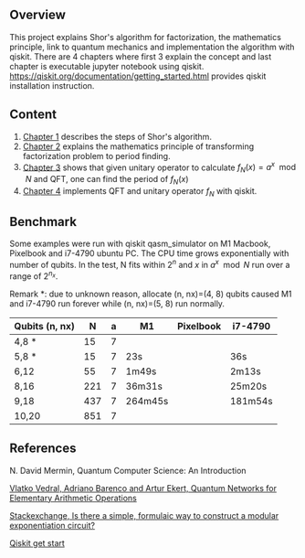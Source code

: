 ## Overview

This project explains Shor's algorithm for factorization, the mathematics principle, link to quantum mechanics and implementation the algorithm with qiskit.  There are 4 chapters where first 3 explain the concept and last chapter is executable jupyter notebook using qiskit.  https://qiskit.org/documentation/getting_started.html provides qiskit installation instruction.

## Content

1. [Chapter 1](01_shors_algorithm.ipynb) describes the steps of Shor's algorithm.
2. [Chapter 2](02_maths.ipynb) explains the mathematics principle of transforming factorization problem to period finding.
3. [Chapter 3](03_find_period.ipynb) shows that given unitary operator to calculate $f_N(x)=a^x \mod N$ and QFT, one can find the period of $f_N(x)$
4. [Chapter 4](04_implement.ipynb) implements QFT and unitary operator $f_N$ with qiskit. 

## Benchmark

Some examples were run with qiskit qasm_simulator on M1 Macbook, Pixelbook and i7-4790 ubuntu PC.  The CPU time grows exponentially with number of qubits.  In the test, N fits within $2^n$ and $x$ in $a^x \mod N$ run over a range of $2^{n_x}$.

Remark *: due to unknown reason, allocate (n, nx)=(4, 8) qubits caused M1 and i7-4790 run forever while (n, nx)=(5, 8) run normally.

| Qubits (n, nx) | N   | a | M1      | Pixelbook | i7-4790 |
|----------------|-----|---|---------|-----------|---------|
| 4,8 *          | 15  | 7 |         |           |         |
| 5,8 *          | 15  | 7 | 23s     |           | 36s     | 
| 6,12           | 55  | 7 | 1m49s   |           | 2m13s   |
| 8,16           | 221 | 7 | 36m31s  |           | 25m20s  |
| 9,18           | 437 | 7 | 264m45s |           | 181m54s |
| 10,20          | 851 | 7 |         |           |         |

## References

N. David Mermin, Quantum Computer Science: An Introduction

[Vlatko Vedral, Adriano Barenco and Artur Ekert, Quantum Networks for Elementary Arithmetic Operations](https://arxiv.org/abs/quant-ph/9511018)

[Stackexchange, Is there a simple, formulaic way to construct a modular exponentiation circuit?](https://quantumcomputing.stackexchange.com/questions/6842/is-there-a-simple-formulaic-way-to-construct-a-modular-exponentiation-circuit)

[Qiskit get start](https://qiskit.org/documentation/getting_started.html)